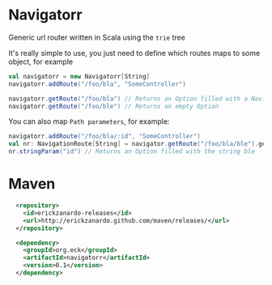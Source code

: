 # Navigatorr
Generic url router written in Scala using the `trie` tree

It's really simple to use, you just need to define which routes maps to some object, for example

```scala
val navigatorr = new Navigatorr[String]
navigatorr.addRoute("/foo/bla", "SomeController")

navigatorr.getRoute("/foo/bla") // Returns an Option filled with a NavigationRoute
navigatorr.getRoute("/foo/ble") // Returns an empty Option
```

You can also map `Path parameters`, for example:

```scala
navigatorr.addRoute("/foo/bla/:id", "SomeController")
val nr: NavigationRoute[String] = navigator.getRoute("/foo/bla/ble").get
nr.stringParam("id") // Returns an Option filled with the string ble
```

# Maven

```xml
  <repository>
    <id>erickzanardo-releases</id>
    <url>http://erickzanardo.github.com/maven/releases/</url>
  </repository>

  <dependency>
    <groupId>org.eck</groupId>
    <artifactId>navigatorr</artifactId>
    <version>0.1</version>
  </dependency>
```
